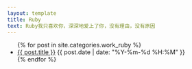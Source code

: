 ```yaml
---
layout: template
title: Ruby
text: Ruby我只喜欢你，深深地爱上了你，没有理由，没有原因
---
```

<ul>
	{% for post in site.categories.work_ruby %}
	<li>
	<a href="{{ post.url }}">{{ post.title }}</a>
	<span>{{ post.date | date: "%Y-%m-%d %H:%M" }}</span>
	</li>
	{% endfor %}
</ul>